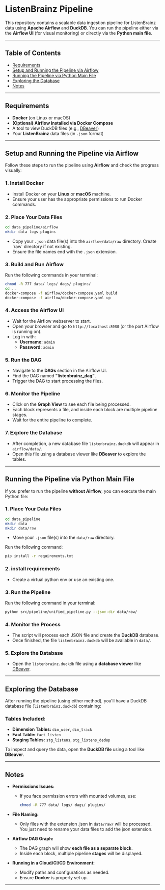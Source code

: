 # ListenBrainz Pipeline

This repository contains a scalable data ingestion pipeline for ListenBrainz data using **Apache Airflow** and **DuckDB**. You can run the pipeline either via the **Airflow UI** (for visual monitoring) or directly via the **Python main file**.

---

## Table of Contents

- [Requirements](#requirements)
- [Setup and Running the Pipeline via Airflow](#setup-and-running-the-pipeline-via-airflow)
- [Running the Pipeline via Python Main File](#running-the-pipeline-via-python-main-file)
- [Exploring the Database](#exploring-the-database)
- [Notes](#notes)

---

## Requirements

- **Docker** (on Linux or macOS)
- **(Optional) Airflow installed via Docker Compose**
- A tool to view DuckDB files (e.g., [DBeaver](https://dbeaver.io/))
- Your **ListenBrainz** data files (in `.json` format)

---

## Setup and Running the Pipeline via Airflow

Follow these steps to run the pipeline using **Airflow** and check the progress visually:

### **1. Install Docker**

- Install Docker on your **Linux** or **macOS** machine.
- Ensure your user has the appropriate permissions to run Docker commands.

### **2. Place Your Data Files**
```bash
cd data_pipeline/airflow
mkdir data logs plugins
```
- Copy your `.json` data file(s) into the `airflow/data/raw` directory. Create 'raw' directory if not existing.
- Ensure the file names end with the `.json` extension.

### **3. Build and Run Airflow**

Run the following commands in your terminal:

```bash
chmod -R 777 data/ logs/ dags/ plugins/
cd ..
docker-compose -f airflow/docker-compose.yaml build
docker-compose -f airflow/docker-compose.yaml up
```

### **4. Access the Airflow UI**

- Wait for the Airflow webserver to start.
- Open your browser and go to `http://localhost:8080` (or the port Airflow is running on).
- Log in with:
  - **Username:** `admin`
  - **Password:** `admin`

### **5. Run the DAG**

- Navigate to the **DAGs** section in the Airflow UI.
- Find the DAG named **"listenbrainz\_dag"**.
- Trigger the DAG to start processing the files.

### **6. Monitor the Pipeline**

- Click on the **Graph View** to see each file being processed.
- Each block represents a file, and inside each block are multiple pipeline stages.
- Wait for the entire pipeline to complete.

### **7. Explore the Database**

- After completion, a new database file `listenbrainz.duckdb` will appear in `airflow/data/`.
- Open this file using a database viewer like **DBeaver** to explore the tables.

---

## Running the Pipeline via Python Main File

If you prefer to run the pipeline **without Airflow**, you can execute the main Python file:

### **1. Place Your Data Files**
```bash
cd data_pipeline
mkdir data
mkdir data/raw
```
- Move your `.json` file(s) into the `data/raw` directory.

Run the following command:
```bash
pip install -r requirements.txt
```

### **2. install requirements**
- Create a virtual python env or use an existing one.


### **3. Run the Pipeline**

Run the following command in your terminal:

```bash
python src/pipeline/unified_pipeline.py --json-dir data/raw/
```

### **4. Monitor the Process**

- The script will process each JSON file and create the **DuckDB** database.
- Once finished, the file `listenbrainz.duckdb` will be available in `data/`.

### **5. Explore the Database**

- Open the `listenbrainz.duckdb` file using a **database viewer** like [DBeaver](https://dbeaver.io/).

---

## Exploring the Database

After running the pipeline (using either method), you'll have a DuckDB database file (`listenbrainz.duckdb`) containing:

### **Tables Included:**

- **Dimension Tables:** `dim_user`, `dim_track`
- **Fact Table:** `fact_listen`
- **Staging Tables:** `stg_listens`, `stg_listens_dedup`

To inspect and query the data, open the **DuckDB file** using a tool like **DBeaver**.

---

## Notes

- **Permissions Issues:**

  - If you face permission errors with mounted volumes, use:
    ```bash
    chmod -R 777 data/ logs/ dags/ plugins/
    ```

- **File Naming:**

  - Only files with the extension .json in `data/raw/` will be processed. You just need to rename your data files to add the json extension.

- **Airflow DAG Graph:**

  - The DAG graph will show **each file as a separate block**.
  - Inside each block, multiple pipeline **stages** will be displayed.

- **Running in a Cloud/CI/CD Environment:**

  - Modify paths and configurations as needed.
  - Ensure **Docker** is properly set up.

---